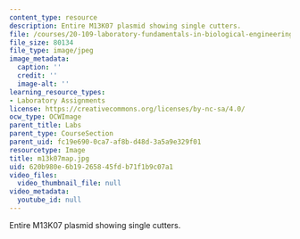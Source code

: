 ```yaml
---
content_type: resource
description: Entire M13K07 plasmid showing single cutters.
file: /courses/20-109-laboratory-fundamentals-in-biological-engineering-fall-2007/620b980e6b19265845fdb71f1b9c07a1_m13k07map.jpg
file_size: 80134
file_type: image/jpeg
image_metadata:
  caption: ''
  credit: ''
  image-alt: ''
learning_resource_types:
- Laboratory Assignments
license: https://creativecommons.org/licenses/by-nc-sa/4.0/
ocw_type: OCWImage
parent_title: Labs
parent_type: CourseSection
parent_uid: fc19e690-0ca7-af8b-d48d-3a5a9e329f01
resourcetype: Image
title: m13k07map.jpg
uid: 620b980e-6b19-2658-45fd-b71f1b9c07a1
video_files:
  video_thumbnail_file: null
video_metadata:
  youtube_id: null
---
```

Entire M13K07 plasmid showing single cutters.